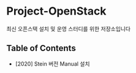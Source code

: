 # Project-OpenStack

최신 오픈스택 설치 및 운영 스터디를 위한 저장소입니다

## Table of Contents
- [2020] Stein 버전 Manual 설치
